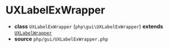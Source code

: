 # UXLabelExWrapper

- **class** `UXLabelExWrapper` (`php\gui\UXLabelExWrapper`) **extends** [`UXLabelWrapper`](https://github.com/jphp-compiler/develnext/blob/master/dn-app-framework/api-docs/classes/php/gui/UXLabelWrapper.md)
- **source** `php/gui/UXLabelExWrapper.php`